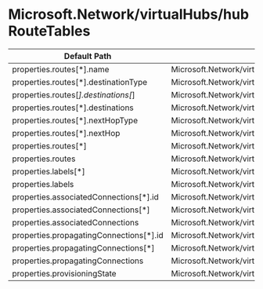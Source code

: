# Microsoft.Network/virtualHubs/hubRouteTables

| Default Path | Alias |
|---|---|
| properties.routes[*].name | Microsoft.Network/virtualHubs/hubRouteTables/routes[*].name |
| properties.routes[*].destinationType | Microsoft.Network/virtualHubs/hubRouteTables/routes[*].destinationType |
| properties.routes[*].destinations[*] | Microsoft.Network/virtualHubs/hubRouteTables/routes[*].destinations[*] |
| properties.routes[*].destinations | Microsoft.Network/virtualHubs/hubRouteTables/routes[*].destinations |
| properties.routes[*].nextHopType | Microsoft.Network/virtualHubs/hubRouteTables/routes[*].nextHopType |
| properties.routes[*].nextHop | Microsoft.Network/virtualHubs/hubRouteTables/routes[*].nextHop |
| properties.routes[*] | Microsoft.Network/virtualHubs/hubRouteTables/routes[*] |
| properties.routes | Microsoft.Network/virtualHubs/hubRouteTables/routes |
| properties.labels[*] | Microsoft.Network/virtualHubs/hubRouteTables/labels[*] |
| properties.labels | Microsoft.Network/virtualHubs/hubRouteTables/labels |
| properties.associatedConnections[*].id | Microsoft.Network/virtualHubs/hubRouteTables/associatedConnections[*].id |
| properties.associatedConnections[*] | Microsoft.Network/virtualHubs/hubRouteTables/associatedConnections[*] |
| properties.associatedConnections | Microsoft.Network/virtualHubs/hubRouteTables/associatedConnections |
| properties.propagatingConnections[*].id | Microsoft.Network/virtualHubs/hubRouteTables/propagatingConnections[*].id |
| properties.propagatingConnections[*] | Microsoft.Network/virtualHubs/hubRouteTables/propagatingConnections[*] |
| properties.propagatingConnections | Microsoft.Network/virtualHubs/hubRouteTables/propagatingConnections |
| properties.provisioningState | Microsoft.Network/virtualHubs/hubRouteTables/provisioningState |

